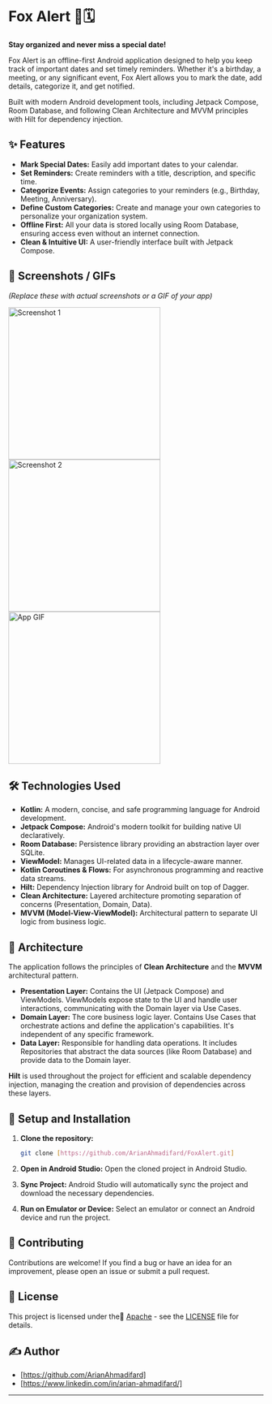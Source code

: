 # Fox Alert 🦊🗓️

**Stay organized and never miss a special date!**

Fox Alert is an offline-first Android application designed to help you keep track of important dates and set timely reminders. Whether it's a birthday, a meeting, or any significant event, Fox Alert allows you to mark the date, add details, categorize it, and get notified.

Built with modern Android development tools, including Jetpack Compose, Room Database, and following Clean Architecture and MVVM principles with Hilt for dependency injection.

## ✨ Features

* **Mark Special Dates:** Easily add important dates to your calendar.
* **Set Reminders:** Create reminders with a title, description, and specific time.
* **Categorize Events:** Assign categories to your reminders (e.g., Birthday, Meeting, Anniversary).
* **Define Custom Categories:** Create and manage your own categories to personalize your organization system.
* **Offline First:** All your data is stored locally using Room Database, ensuring access even without an internet connection.
* **Clean & Intuitive UI:** A user-friendly interface built with Jetpack Compose.

## 📸 Screenshots / GIFs

*(Replace these with actual screenshots or a GIF of your app)*

<img src="link_to_screenshot_1.png" alt="Screenshot 1" width="300"/>
<img src="link_to_screenshot_2.png" alt="Screenshot 2" width="300"/>
<img src="link_to_gif.gif" alt="App GIF" width="300"/>

## 🛠 Technologies Used

* **Kotlin:** A modern, concise, and safe programming language for Android development.
* **Jetpack Compose:** Android's modern toolkit for building native UI declaratively.
* **Room Database:** Persistence library providing an abstraction layer over SQLite.
* **ViewModel:** Manages UI-related data in a lifecycle-aware manner.
* **Kotlin Coroutines & Flows:** For asynchronous programming and reactive data streams.
* **Hilt:** Dependency Injection library for Android built on top of Dagger.
* **Clean Architecture:** Layered architecture promoting separation of concerns (Presentation, Domain, Data).
* **MVVM (Model-View-ViewModel):** Architectural pattern to separate UI logic from business logic.

## 📐 Architecture

The application follows the principles of **Clean Architecture** and the **MVVM** architectural pattern.

* **Presentation Layer:** Contains the UI (Jetpack Compose) and ViewModels. ViewModels expose state to the UI and handle user interactions, communicating with the Domain layer via Use Cases.
* **Domain Layer:** The core business logic layer. Contains Use Cases that orchestrate actions and define the application's capabilities. It's independent of any specific framework.
* **Data Layer:** Responsible for handling data operations. It includes Repositories that abstract the data sources (like Room Database) and provide data to the Domain layer.

**Hilt** is used throughout the project for efficient and scalable dependency injection, managing the creation and provision of dependencies across these layers.

## 🚀 Setup and Installation

1.  **Clone the repository:**
    ```bash
    git clone [https://github.com/ArianAhmadifard/FoxAlert.git]
    ```

2.  **Open in Android Studio:** Open the cloned project in Android Studio.

3.  **Sync Project:** Android Studio will automatically sync the project and download the necessary dependencies.

4.  **Run on Emulator or Device:** Select an emulator or connect an Android device and run the project.

## 👋 Contributing

Contributions are welcome! If you find a bug or have an idea for an improvement, please open an issue or submit a pull request.

## 📄 License

This project is licensed under the [َApache](LICENSE) - see the [LICENSE](https://github.com/ArianAhmadifard/FoxAlert/blob/dev/LICENSE) file for details. 

## ✍️ Author

* [https://github.com/ArianAhmadifard]
* [https://www.linkedin.com/in/arian-ahmadifard/]

---
